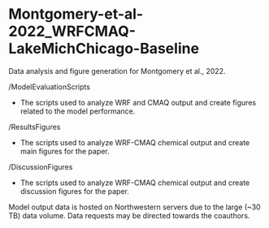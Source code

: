 # Montgomery-et-al-2022_WRFCMAQ-LakeMichChicago-Baseline
Data analysis and figure generation for Montgomery et al., 2022. 


/ModelEvaluationScripts
- The scripts used to analyze WRF and CMAQ output and create figures related to the model performance.

/ResultsFigures
- The scripts used to analyze WRF-CMAQ chemical output and create main figures for the paper.

/DiscussionFigures
- The scripts used to analyze WRF-CMAQ chemical output and create discussion figures for the paper.


Model output data is hosted on Northwestern servers due to the large (~30 TB) data volume. Data requests may be directed towards the coauthors.
